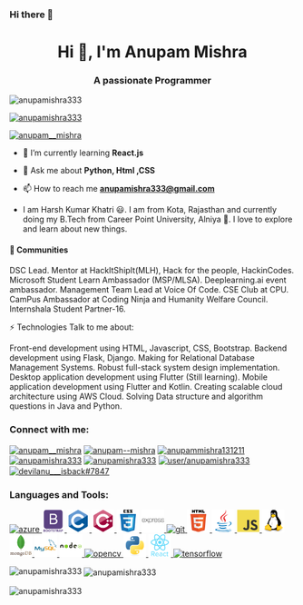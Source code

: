 ### Hi there 👋
<h1 align="center">Hi 👋, I'm Anupam Mishra</h1>
<h3 align="center">A passionate Programmer</h3>

<p align="left"> <img src="https://komarev.com/ghpvc/?username=anupamishra333&label=Profile%20views&color=0e75b6&style=flat" alt="anupamishra333" /> </p>

<p align="left"> <a href="https://github.com/ryo-ma/github-profile-trophy"><img src="https://github-profile-trophy.vercel.app/?username=anupamishra333" alt="anupamishra333" /></a> </p>

<p align="left"> <a href="https://twitter.com/anupam__mishra" target="blank"><img src="https://img.shields.io/twitter/follow/anupam__mishra?logo=twitter&style=for-the-badge" alt="anupam__mishra" /></a> </p>

- 🌱 I’m currently learning **React.js**

- 💬 Ask me about **Python, Html ,CSS**

- 📫 How to reach me **anupamishra333@gmail.com**
- I am Harsh Kumar Khatri 😃. I am from Kota, Rajasthan and currently doing my B.Tech from Career Point University, Alniya 🏫. I love to explore and learn about new things.
#### 👯 Communities
DSC Lead.
Mentor at HackItShipIt(MLH), Hack for the people, HackinCodes.
Microsoft Student Learn Ambassador (MSP/MLSA).
Deeplearning.ai event ambassador.
Management Team Lead at Voice Of Code.
CSE Club at CPU.
CamPus Ambassador at Coding Ninja and Humanity Welfare Council.
Internshala Student Partner-16.

⚡ Technologies
Talk to me about:

Front-end development using HTML, Javascript, CSS, Bootstrap.
Backend development using Flask, Django.
Making for Relational Database Management Systems.
Robust full-stack system design implementation.
Desktop application development using Flutter (Still learning).
Mobile application development using Flutter and Kotlin.
Creating scalable cloud architecture using AWS Cloud.
Solving Data structure and algorithm questions in Java and Python.

<h3 align="left">Connect with me:</h3>
<p align="left">
<a href="https://twitter.com/anupam__mishra" target="blank"><img align="center" src="https://raw.githubusercontent.com/rahuldkjain/github-profile-readme-generator/master/src/images/icons/Social/twitter.svg" alt="anupam__mishra" height="30" width="40" /></a>
<a href="https://linkedin.com/in/anupam--mishra" target="blank"><img align="center" src="https://raw.githubusercontent.com/rahuldkjain/github-profile-readme-generator/master/src/images/icons/Social/linked-in-alt.svg" alt="anupam--mishra" height="30" width="40" /></a>
<a href="https://kaggle.com/anupammishra131211" target="blank"><img align="center" src="https://raw.githubusercontent.com/rahuldkjain/github-profile-readme-generator/master/src/images/icons/Social/kaggle.svg" alt="anupammishra131211" height="30" width="40" /></a>
<a href="https://www.codechef.com/users/anupamishra333" target="blank"><img align="center" src="https://cdn.jsdelivr.net/npm/simple-icons@3.1.0/icons/codechef.svg" alt="anupamishra333" height="30" width="40" /></a>
<a href="https://www.hackerrank.com/anupamishra333" target="blank"><img align="center" src="https://raw.githubusercontent.com/rahuldkjain/github-profile-readme-generator/master/src/images/icons/Social/hackerrank.svg" alt="anupamishra333" height="30" width="40" /></a>
<a href="https://auth.geeksforgeeks.org/user/user/anupamishra333" target="blank"><img align="center" src="https://raw.githubusercontent.com/rahuldkjain/github-profile-readme-generator/master/src/images/icons/Social/geeks-for-geeks.svg" alt="user/anupamishra333" height="30" width="40" /></a>
<a href="https://discord.gg/devilanu___isback#7847" target="blank"><img align="center" src="https://raw.githubusercontent.com/rahuldkjain/github-profile-readme-generator/master/src/images/icons/Social/discord.svg" alt="devilanu___isback#7847" height="30" width="40" /></a>
</p>

<h3 align="left">Languages and Tools:</h3>
<p align="left"> <a href="https://azure.microsoft.com/en-in/" target="_blank"> <img src="https://www.vectorlogo.zone/logos/microsoft_azure/microsoft_azure-icon.svg" alt="azure" width="40" height="40"/> </a> <a href="https://getbootstrap.com" target="_blank"> <img src="https://raw.githubusercontent.com/devicons/devicon/master/icons/bootstrap/bootstrap-plain-wordmark.svg" alt="bootstrap" width="40" height="40"/> </a> <a href="https://www.cprogramming.com/" target="_blank"> <img src="https://raw.githubusercontent.com/devicons/devicon/master/icons/c/c-original.svg" alt="c" width="40" height="40"/> </a> <a href="https://www.w3schools.com/cpp/" target="_blank"> <img src="https://raw.githubusercontent.com/devicons/devicon/master/icons/cplusplus/cplusplus-original.svg" alt="cplusplus" width="40" height="40"/> </a> <a href="https://www.w3schools.com/css/" target="_blank"> <img src="https://raw.githubusercontent.com/devicons/devicon/master/icons/css3/css3-original-wordmark.svg" alt="css3" width="40" height="40"/> </a> <a href="https://expressjs.com" target="_blank"> <img src="https://raw.githubusercontent.com/devicons/devicon/master/icons/express/express-original-wordmark.svg" alt="express" width="40" height="40"/> </a> <a href="https://git-scm.com/" target="_blank"> <img src="https://www.vectorlogo.zone/logos/git-scm/git-scm-icon.svg" alt="git" width="40" height="40"/> </a> <a href="https://www.w3.org/html/" target="_blank"> <img src="https://raw.githubusercontent.com/devicons/devicon/master/icons/html5/html5-original-wordmark.svg" alt="html5" width="40" height="40"/> </a> <a href="https://www.java.com" target="_blank"> <img src="https://raw.githubusercontent.com/devicons/devicon/master/icons/java/java-original.svg" alt="java" width="40" height="40"/> </a> <a href="https://developer.mozilla.org/en-US/docs/Web/JavaScript" target="_blank"> <img src="https://raw.githubusercontent.com/devicons/devicon/master/icons/javascript/javascript-original.svg" alt="javascript" width="40" height="40"/> </a> <a href="https://www.linux.org/" target="_blank"> <img src="https://raw.githubusercontent.com/devicons/devicon/master/icons/linux/linux-original.svg" alt="linux" width="40" height="40"/> </a> <a href="https://www.mongodb.com/" target="_blank"> <img src="https://raw.githubusercontent.com/devicons/devicon/master/icons/mongodb/mongodb-original-wordmark.svg" alt="mongodb" width="40" height="40"/> </a> <a href="https://www.mysql.com/" target="_blank"> <img src="https://raw.githubusercontent.com/devicons/devicon/master/icons/mysql/mysql-original-wordmark.svg" alt="mysql" width="40" height="40"/> </a> <a href="https://nodejs.org" target="_blank"> <img src="https://raw.githubusercontent.com/devicons/devicon/master/icons/nodejs/nodejs-original-wordmark.svg" alt="nodejs" width="40" height="40"/> </a> <a href="https://opencv.org/" target="_blank"> <img src="https://www.vectorlogo.zone/logos/opencv/opencv-icon.svg" alt="opencv" width="40" height="40"/> </a> <a href="https://www.python.org" target="_blank"> <img src="https://raw.githubusercontent.com/devicons/devicon/master/icons/python/python-original.svg" alt="python" width="40" height="40"/> </a> <a href="https://reactjs.org/" target="_blank"> <img src="https://raw.githubusercontent.com/devicons/devicon/master/icons/react/react-original-wordmark.svg" alt="react" width="40" height="40"/> </a> <a href="https://www.tensorflow.org" target="_blank"> <img src="https://www.vectorlogo.zone/logos/tensorflow/tensorflow-icon.svg" alt="tensorflow" width="40" height="40"/> </a> </p>

<p><img align="left" src="https://github-readme-stats.vercel.app/api/top-langs?username=anupamishra333&show_icons=true&locale=en&layout=compact" alt="anupamishra333" /></p>

<p>&nbsp;<img align="center" src="https://github-readme-stats.vercel.app/api?username=anupamishra333&show_icons=true&locale=en" alt="anupamishra333" /></p>

<p><img align="center" src="https://github-readme-streak-stats.herokuapp.com/?user=anupamishra333&" alt="anupamishra333" /></p>


<!--
**anupamishra333/anupamishra333** is a ✨ _special_ ✨ repository because its `README.md` (this file) appears on your GitHub profile.

Here are some ideas to get you started:

- 🔭 I’m currently working on ...
- 🌱 I’m currently learning ...
- 👯 I’m looking to collaborate on ...
- 🤔 I’m looking for help with ...
- 💬 Ask me about ...
- 📫 How to reach me: ...
- 😄 Pronouns: ...
- ⚡ Fun fact: ...
-->
